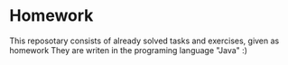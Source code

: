 # Homework
This reposotary consists of already solved tasks and exercises, given as homework
They are writen in the programing language "Java"
:)
